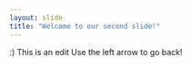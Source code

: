 ```yaml
---
layout: slide
title: "Welcome to our second slide!"
---
```

:) This is an edit
Use the left arrow to go back!
